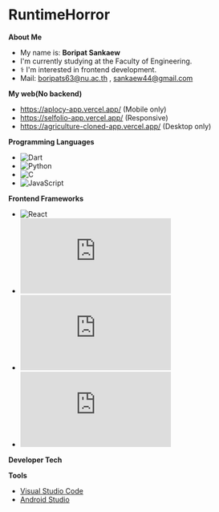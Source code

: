 # RuntimeHorror

**About Me**

-  My name is: **Boripat Sankaew**
-  I'm currently studying at the Faculty of Engineering.
- ‍⚕️ I'm interested in frontend development.
- Mail: boripats63@nu.ac.th , sankaew44@gmail.com

**My web(No backend)**

- https://aplocy-app.vercel.app/ (Mobile only)
- https://selfolio-app.vercel.app/ (Responsive)
- https://agriculture-cloned-app.vercel.app/ (Desktop only)
  
**Programming Languages**

* ![Dart](https://img.shields.io/badge/Dart-?style=for-the-badge&logo=Dart&logoColor=white)
* ![Python](https://img.shields.io/badge/python-?style=for-the-badge&logo=python&logoColor=ffdd54)
* ![C](https://img.shields.io/badge/c?style=for-the-badge&logo=c&logoColor=white)
* ![JavaScript](https://img.shields.io/badge/JavaScript?style=for-the-badge&logo=JavaScript&logoColor=white)

**Frontend Frameworks**

* ![React](https://img.shields.io/badge/React?style=for-the-badge&logo=react&logoColor=61DAFB)
* ![Vue.js](https://img.shields.io/badge/Vue.js?style=for-the-badge&logo=vue.js&logoColor=41B83)
* ![Next.js](https://img.shields.io/badge/Next.js?style=for-the-badge&logo=nextjs&logoColor=000000)
* ![Nuxt.js](https://img.shields.io/badge/Nuxt.js?style=for-the-badge&logo=nuxtjs&logoColor=00EBCC)

**Developer Tech**

**Tools**

- [Visual Studio Code](https://code.visualstudio.com/)
- [Android Studio](https://developer.android.com/studio)
